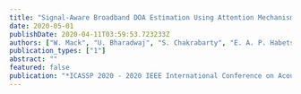 ```yaml
---
title: "Signal-Aware Broadband DOA Estimation Using Attention Mechanisms"
date: 2020-05-01
publishDate: 2020-04-11T03:59:53.723233Z
authors: ["W. Mack", "U. Bharadwaj", "S. Chakrabarty", "E. A. P. Habets"]
publication_types: ["1"]
abstract: ""
featured: false
publication: "*ICASSP 2020 - 2020 IEEE International Conference on Acoustics, Speech and Signal Processing (ICASSP)*"
---
```


